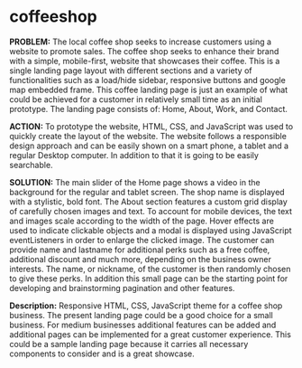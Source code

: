 # coffeeshop

**PROBLEM:**
The local coffee shop seeks to increase customers using a website to promote sales. The coffee shop seeks to enhance their brand with a simple, mobile-first, website that showcases their coffee. This is a single landing page layout with different sections and a variety of functionalities such as a load/hide sidebar, responsive buttons and google map embedded frame. This coffee landing page is just an example of what could be achieved for a customer in relatively small time as an initial prototype. The landing page consists of: Home, About, Work, and Contact.

**ACTION:**
To prototype the website, HTML, CSS, and JavaScript was used to quickly create the layout of the website. The website follows a responsible design approach and can be easily shown on a smart phone, a tablet and a regular Desktop computer. In addition to that it is going to be easily searchable.

**SOLUTION:**
The main slider of the Home page shows a video in the background for the regular and tablet screen. The shop name is displayed with a stylistic, bold font. The About section features a custom grid display of carefully chosen images and text. To account for mobile devices, the text and images scale according to the width of the page. Hover effects are used to indicate clickable objects and a modal is displayed using JavaScript eventListeners in order to enlarge the clicked image. 
The customer can provide name and lastname for additional perks such as a free coffee, additional discount and much more, depending on the business owner interests.
The name, or nickname, of the customer is then randomly chosen to give these perks.
In addition this small page can be the starting point for developing and brainstorming pagination and other features.

**Description:**
Responsive HTML, CSS, JavaScript theme for a coffee shop business. The present landing page could be a good choice for a small business. 
For medium businesses additional features can be added and additional pages can be implemented for a great customer experience. 
This could be a sample landing page because it carries all necessary components to consider and is a great showcase.

